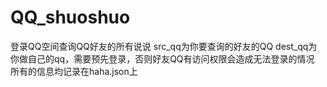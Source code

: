 # QQ_shuoshuo
登录QQ空间查询QQ好友的所有说说
src_qq为你要查询的好友的QQ
dest_qq为你做自己的qq，需要预先登录，否则好友QQ有访问权限会造成无法登录的情况
所有的信息均记录在haha.json上

